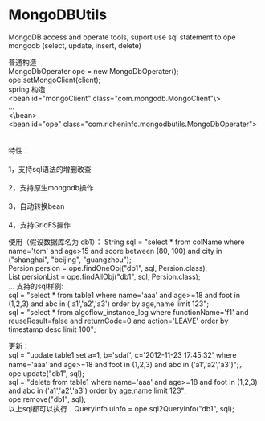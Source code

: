 # MongoDBUtils
MongoDB  access and operate tools, suport use sql statement to ope mongodb (select, update, insert, delete)

普通构造<br>
MongoDbOperater ope = new MongoDbOperater();<br>
ope.setMongoClient(client);
<br>
spring 构造<br>
  \<bean id="mongoClient" class="com.mongodb.MongoClient"\\> <br>
  ... <br>
  \<\\bean\> <br>
  \<bean id="ope" class="com.richeninfo.mongodbutils.MongoDbOperater"\> <br>
<br>  
特性：<br>  
1，支持sql语法的增删改查<br>  
2，支持原生mongodb操作<br>  
3，自动转换bean<br>  
4，支持GridFS操作<br>  

使用（假设数据库名为 db1）：
String sql = "select * from colName where name='tom' and age>15 and score between (80, 100) and city in ("shanghai", "beijing", "guangzhou");<br>
Persion persion = ope.findOneObj("db1", sql, Persion.class);<br>
List<Persion> persionList = ope.findAllObj("db1", sql, Persion.class); <br>
...
支持的sql样例:<br>
sql = "select * from table1 where name='aaa' and age>=18 and foot in (1,2,3) and abc in ('a1','a2','a3') order by age,name limit 123"; <br>
sql = "select * from algoflow_instance_log where functionName='f1' and reuseResult=false and returnCode=0 and action='LEAVE' order by timestamp desc limit 100";<br>

更新：<br>
sql = "update table1 set a=1, b='sdaf', c='2012-11-23 17:45:32' where name='aaa' and age>=18 and foot in (1,2,3) and abc in ('a1','a2','a3')";，<br>
ope.update("db1", sql);<br>
sql = "delete from table1 where name='aaa' and age>=18 and foot in (1,2,3) and abc in ('a1','a2','a3') order by age,name limit 123"; <br>
ope.remove("db1", sql);<br>
以上sql都可以执行：QueryInfo uinfo = ope.sql2QueryInfo("db1", sql);
